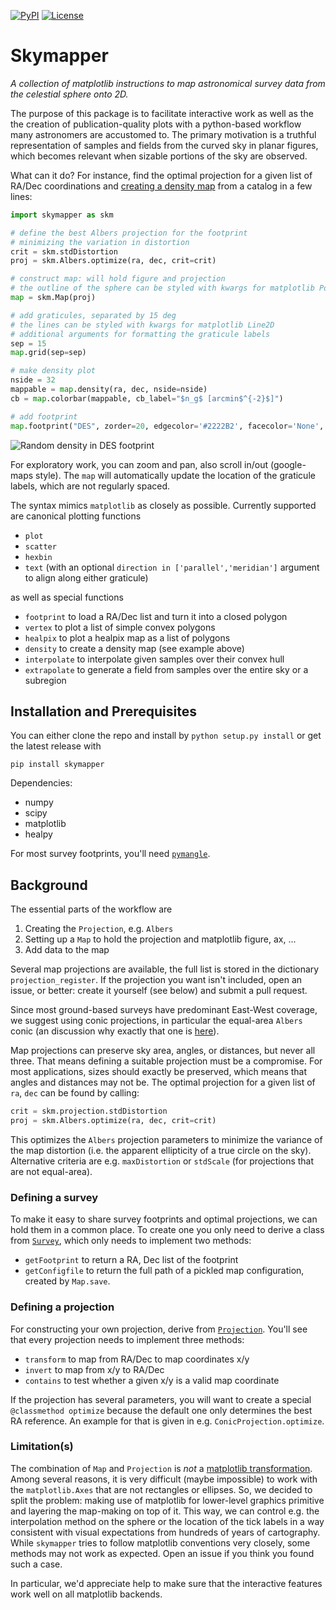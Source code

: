[![PyPI](https://img.shields.io/pypi/v/skymapper.svg)](https://pypi.python.org/pypi/skymapper/)
[![License](https://img.shields.io/github/license/pmelchior/skymapper.svg)](https://github.com/pmelchior/skymapper/blob/master/LICENSE.md)

# Skymapper

*A collection of matplotlib instructions to map astronomical survey data from the celestial sphere onto 2D.*

The purpose of this package is to facilitate interactive work as well as the the creation of publication-quality plots with a python-based workflow many astronomers are accustomed to. The primary motivation is a truthful representation of samples and fields from the curved sky in planar figures, which becomes relevant when sizable portions of the sky are observed.

What can it do? For instance, find the optimal projection for a given list of RA/Dec coordinations and [creating a density map](examples/example1.py) from a catalog in a few lines:

```python
import skymapper as skm

# define the best Albers projection for the footprint
# minimizing the variation in distortion
crit = skm.stdDistortion
proj = skm.Albers.optimize(ra, dec, crit=crit)

# construct map: will hold figure and projection
# the outline of the sphere can be styled with kwargs for matplotlib Polygon
map = skm.Map(proj)

# add graticules, separated by 15 deg
# the lines can be styled with kwargs for matplotlib Line2D
# additional arguments for formatting the graticule labels
sep = 15
map.grid(sep=sep)

# make density plot
nside = 32
mappable = map.density(ra, dec, nside=nside)
cb = map.colorbar(mappable, cb_label="$n_g$ [arcmin$^{-2}$]")

# add footprint
map.footprint("DES", zorder=20, edgecolor='#2222B2', facecolor='None', lw=1)
```

![Random density in DES footprint](https://github.com/pmelchior/skymapper/raw/master/examples/example1.png)

For exploratory work, you can zoom and pan, also scroll in/out (google-maps style). The `map` will automatically update the location of the graticule labels, which are not regularly spaced.

The syntax mimics `matplotlib` as closely as possible. Currently supported are canonical plotting functions

* `plot`
* `scatter`
* `hexbin`
* `text` (with an optional `direction in ['parallel','meridian']` argument to align along either graticule)

as well as special functions

* `footprint` to load a RA/Dec list and turn it into a closed polygon
* `vertex` to plot a list of simple convex polygons
* `healpix` to plot a healpix map as a list of polygons
* `density` to create a density map (see example above)
* `interpolate` to interpolate given samples over their convex hull
* `extrapolate` to generate a field from samples over the entire sky or a subregion 

## Installation and Prerequisites

You can either clone the repo and install by `python setup.py install` or get the latest release with

```
pip install skymapper
```

Dependencies:

* numpy
* scipy
* matplotlib
* healpy

For most survey footprints, you'll need [`pymangle`](https://github.com/esheldon/pymangle).

## Background

The essential parts of the workflow are

1. Creating the `Projection`, e.g. `Albers`
2. Setting up a `Map` to hold the projection and matplotlib figure, ax, ...
3. Add data to the map

Several map projections are available, the full list is stored in the dictionary `projection_register`. If the projection you want isn't included, open an issue, or better: create it yourself (see below) and submit a pull request.

Since most ground-based surveys have predominant East-West coverage, we suggest using conic projections, in particular the equal-area `Albers` conic (an discussion why exactly that one is [here](http://pmelchior.net/blog/map-projections-for-surveys.html)).

Map projections can preserve sky area, angles, or distances, but never all three. That means defining a suitable projection must be a compromise. For most applications, sizes should exactly be preserved, which means that angles and distances may not be. The optimal projection for a given list of `ra`, `dec` can be found by calling:


```python
crit = skm.projection.stdDistortion
proj = skm.Albers.optimize(ra, dec, crit=crit)
```

This optimizes the `Albers` projection parameters to minimize the variance of the map distortion (i.e. the apparent ellipticity of a true circle on the sky). Alternative criteria are e.g. `maxDistortion` or `stdScale` (for projections that are not equal-area).

### Defining a survey

To make it easy to share survey footprints and optimal projections, we can hold them in a common place. To create one you only need to derive a class from [`Survey`](skymapper/survey/__init__.py), which only needs to implement two methods:

* `getFootprint` to return a RA, Dec list of the footprint
* `getConfigfile` to return the full path of a pickled map configuration, created by `Map.save`. 

### Defining a projection

For constructing your own projection, derive from [`Projection`](skymapper/projection.py). You'll see that every projection needs to implement three methods: 

* `transform` to map from RA/Dec to map coordinates x/y
* `invert` to map from x/y to RA/Dec
* `contains` to test whether a given x/y is a valid map coordinate

If the projection has several parameters, you will want to create a special `@classmethod optimize` because the default one only determines the best RA reference. An example for that is given in e.g. `ConicProjection.optimize`.

### Limitation(s)

The combination of `Map` and `Projection` is *not* a [matplotlib transformation](http://matplotlib.org/users/transforms_tutorial.html). Among several reasons, it is very difficult (maybe impossible) to work with the `matplotlib.Axes` that are not rectangles or ellipses. So, we decided to split the problem: making use of matplotlib for lower-level graphics primitive and layering the map-making on top of it. This way, we can control e.g. the interpolation method on the sphere or the location of the tick labels in a way consistent with visual expectations from hundreds of years of cartography. While `skymapper` tries to follow matplotlib conventions very closely, some methods may not work as expected. Open an issue if you think you found such a case.

In particular, we'd appreciate help to make sure that the interactive features work well on all matplotlib backends.